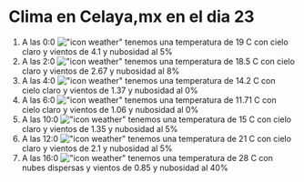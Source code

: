 # Clima en Celaya,mx en el dia 23

1. A las 0:0 !["icon weather"](http://openweathermap.org/img/w/02n.png) tenemos una temperatura de 19 C con cielo claro y  vientos de 4.1 y nubosidad al 5%
1. A las 2:0 !["icon weather"](http://openweathermap.org/img/w/02n.png) tenemos una temperatura de 18.5 C con cielo claro y  vientos de 2.67 y nubosidad al 8%
1. A las 4:0 !["icon weather"](http://openweathermap.org/img/w/01n.png) tenemos una temperatura de 14.2 C con cielo claro y  vientos de 1.37 y nubosidad al 0%
1. A las 6:0 !["icon weather"](http://openweathermap.org/img/w/01n.png) tenemos una temperatura de 11.71 C con cielo claro y  vientos de 1.06 y nubosidad al 0%
1. A las 10:0 !["icon weather"](http://openweathermap.org/img/w/02d.png) tenemos una temperatura de 15 C con cielo claro y  vientos de 1.35 y nubosidad al 5%
1. A las 12:0 !["icon weather"](http://openweathermap.org/img/w/02d.png) tenemos una temperatura de 21 C con cielo claro y  vientos de 2.1 y nubosidad al 5%
1. A las 16:0 !["icon weather"](http://openweathermap.org/img/w/03d.png) tenemos una temperatura de 28 C con nubes dispersas y  vientos de 0.85 y nubosidad al 40%
